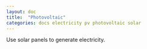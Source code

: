 ```yaml
---
layout: doc
title:  "Photovoltaic"
categories: docs electricity pv photovoltaic solar
---
```


Use solar panels to generate electricity.
